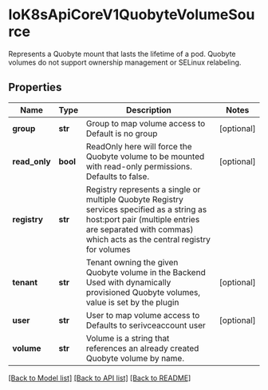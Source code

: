 # IoK8sApiCoreV1QuobyteVolumeSource

Represents a Quobyte mount that lasts the lifetime of a pod. Quobyte volumes do not support ownership management or SELinux relabeling.
## Properties
Name | Type | Description | Notes
------------ | ------------- | ------------- | -------------
**group** | **str** | Group to map volume access to Default is no group | [optional] 
**read_only** | **bool** | ReadOnly here will force the Quobyte volume to be mounted with read-only permissions. Defaults to false. | [optional] 
**registry** | **str** | Registry represents a single or multiple Quobyte Registry services specified as a string as host:port pair (multiple entries are separated with commas) which acts as the central registry for volumes | 
**tenant** | **str** | Tenant owning the given Quobyte volume in the Backend Used with dynamically provisioned Quobyte volumes, value is set by the plugin | [optional] 
**user** | **str** | User to map volume access to Defaults to serivceaccount user | [optional] 
**volume** | **str** | Volume is a string that references an already created Quobyte volume by name. | 

[[Back to Model list]](../README.md#documentation-for-models) [[Back to API list]](../README.md#documentation-for-api-endpoints) [[Back to README]](../README.md)


